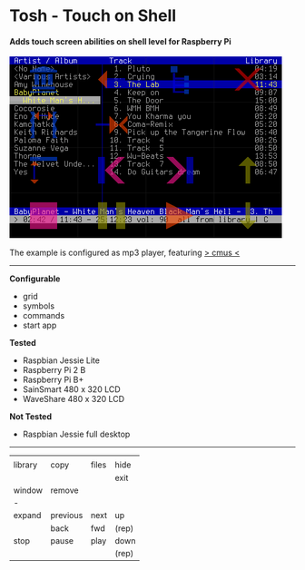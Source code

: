 # **Tosh** - Touch on Shell

#### **Adds touch screen abilities on shell level for Raspberry Pi**

![tosh with cmus](https://github.com/qrti/tosh/blob/master/images/screen.png)

The example is configured as mp3 player, featuring [> cmus <](https://cmus.github.io/)

----------

**Configurable**

 - grid
 - symbols
 - commands
 - start app

**Tested**

 - Raspbian Jessie Lite
 - Raspberry Pi 2 B
 - Raspberry Pi B+
 - SainSmart 480 x 320 LCD
 - WaveShare 480 x 320 LCD

**Not Tested**

- Raspbian Jessie full desktop


----------

|   |   |   |   |
|---|---|---|---|
|         |          |       |       | 
| library | copy     | files | hide  | 
|         |          |       | exit  | 
| window  | remove   |       |       |
| -       |          |       |       | 
| expand  | previous | next  | up    |
|         | back     | fwd   | (rep) | 
| stop    | pause    | play  | down  |
|         |          |       | (rep) | 
